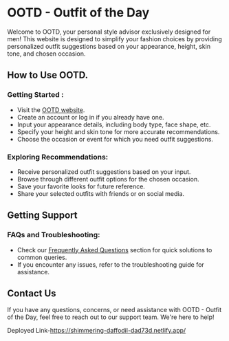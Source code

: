 
# OOTD - Outfit of the Day
Welcome to OOTD, your personal style advisor exclusively designed for men! This website is designed to simplify your fashion choices by providing personalized outfit suggestions based on your appearance, height, skin tone, and chosen occasion.

## How to Use OOTD.
### Getting Started :
- Visit the [OOTD website](#).
- Create an account or log in if you already have one.
- Input your appearance details, including body type, face shape, etc.
- Specify your height and skin tone for more accurate recommendations.
- Choose the occasion or event for which you need outfit suggestions.

### Exploring Recommendations:
- Receive personalized outfit suggestions based on your input.
- Browse through different outfit options for the chosen occasion.
- Save your favorite looks for future reference.
- Share your selected outfits with friends or on social media.

## Getting Support

### FAQs and Troubleshooting:
- Check our [Frequently Asked Questions](#) section for quick solutions to common queries.
- If you encounter any issues, refer to the troubleshooting guide for assistance.

## Contact Us

If you have any questions, concerns, or need assistance with OOTD - Outfit of the Day, feel free to reach out to our support team. We're here to help!  

Deployed Link-https://shimmering-daffodil-dad73d.netlify.app/
